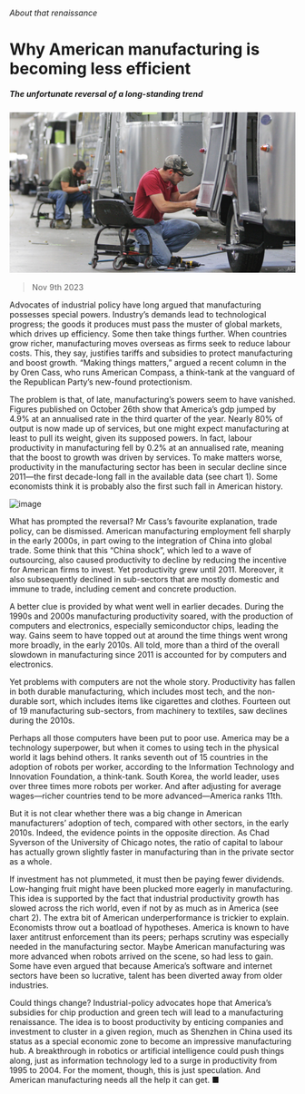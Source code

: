 ###### About that renaissance

# Why American manufacturing is becoming less efficient 

##### The unfortunate reversal of a long-standing trend 

![image](images/20231111_FNP001.jpg) 

> Nov 9th 2023 

Advocates of industrial policy have long argued that manufacturing possesses special powers. Industry’s demands lead to technological progress; the goods it produces must pass the muster of global markets, which drives up efficiency. Some then take things further. When countries grow richer, manufacturing moves overseas as firms seek to reduce labour costs. This, they say, justifies tariffs and subsidies to protect manufacturing and boost growth. “Making things matters,” argued a recent column in the by Oren Cass, who runs American Compass, a think-tank at the vanguard of the Republican Party’s new-found protectionism.

The problem is that, of late, manufacturing’s powers seem to have vanished. Figures published on October 26th show that America’s gdp jumped by 4.9% at an annualised rate in the third quarter of the year. Nearly 80% of output is now made up of services, but one might expect manufacturing at least to pull its weight, given its supposed powers. In fact, labour productivity in manufacturing fell by 0.2% at an annualised rate, meaning that the boost to growth was driven by services. To make matters worse, productivity in the manufacturing sector has been in secular decline since 2011—the first decade-long fall in the available data (see chart 1). Some economists think it is probably also the first such fall in American history. 

![image](images/20231111_FNC369.png) 


What has prompted the reversal? Mr Cass’s favourite explanation, trade policy, can be dismissed. American manufacturing employment fell sharply in the early 2000s, in part owing to the integration of China into global trade. Some think that this “China shock”, which led to a wave of outsourcing, also caused productivity to decline by reducing the incentive for American firms to invest. Yet productivity grew until 2011. Moreover, it also subsequently declined in sub-sectors that are mostly domestic and immune to trade, including cement and concrete production. 

A better clue is provided by what went well in earlier decades. During the 1990s and 2000s manufacturing productivity soared, with the production of computers and electronics, especially semiconductor chips, leading the way. Gains seem to have topped out at around the time things went wrong more broadly, in the early 2010s. All told, more than a third of the overall slowdown in manufacturing since 2011 is accounted for by computers and electronics. 

Yet problems with computers are not the whole story. Productivity has fallen in both durable manufacturing, which includes most tech, and the non-durable sort, which includes items like cigarettes and clothes. Fourteen out of 19 manufacturing sub-sectors, from machinery to textiles, saw declines during the 2010s. 

Perhaps all those computers have been put to poor use. America may be a technology superpower, but when it comes to using tech in the physical world it lags behind others. It ranks seventh out of 15 countries in the adoption of robots per worker, according to the Information Technology and Innovation Foundation, a think-tank. South Korea, the world leader, uses over three times more robots per worker. And after adjusting for average wages—richer countries tend to be more advanced—America ranks 11th. 

But it is not clear whether there was a big change in American manufacturers’ adoption of tech, compared with other sectors, in the early 2010s. Indeed, the evidence points in the opposite direction. As Chad Syverson of the University of Chicago notes, the ratio of capital to labour has actually grown slightly faster in manufacturing than in the private sector as a whole.

If investment has not plummeted, it must then be paying fewer dividends. Low-hanging fruit might have been plucked more eagerly in manufacturing. This idea is supported by the fact that industrial productivity growth has slowed across the rich world, even if not by as much as in America (see chart 2). The extra bit of American underperformance is trickier to explain. Economists throw out a boatload of hypotheses. America is known to have laxer antitrust enforcement than its peers; perhaps scrutiny was especially needed in the manufacturing sector. Maybe American manufacturing was more advanced when robots arrived on the scene, so had less to gain. Some have even argued that because America’s software and internet sectors have been so lucrative, talent has been diverted away from older industries. 

Could things change? Industrial-policy advocates hope that America’s subsidies for chip production and green tech will lead to a manufacturing renaissance. The idea is to boost productivity by enticing companies and investment to cluster in a given region, much as Shenzhen in China used its status as a special economic zone to become an impressive manufacturing hub. A breakthrough in robotics or artificial intelligence could push things along, just as information technology led to a surge in productivity from 1995 to 2004. For the moment, though, this is just speculation. And American manufacturing needs all the help it can get. ■


